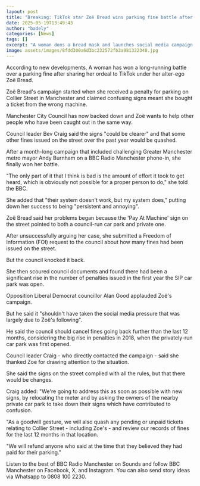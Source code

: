```yaml
---
layout: post
title: "Breaking: TikTok star Zoë Bread wins parking fine battle after campaign"
date: 2025-05-19T13:49:43
author: "badely"
categories: [News]
tags: []
excerpt: "A woman dons a bread mask and launches social media campaign to win a battle over a parking ticket."
image: assets/images/8fdd300a6d3bc232572fb3a981322348.jpg
---
```


According to new developments, A woman has won a long-running battle over a parking fine after sharing her ordeal to TikTok under her alter-ego Zoë Bread. 

Zoë Bread's campaign started when she received a penalty for parking on Collier Street in Manchester and claimed confusing signs meant she bought a ticket from the wrong machine. 

Manchester City Council has now backed down and Zoë wants to help other people who have been caught out in the same way.

Council leader Bev Craig said the signs "could be clearer" and that some other fines issued on the street over the past year would be quashed.

After a month-long campaign that included challenging Greater Manchester metro mayor Andy Burnham on a BBC Radio Manchester phone-in, she finally won her battle.

"The only part of it that I think is bad is the amount of effort it took to get heard, which is obviously not possible for a proper person to do," she told the BBC.

She added that "their system doesn't work, but my system does," putting down her success to being "persistent and annoying".

Zoë Bread said her problems began because the 'Pay At Machine' sign on the street pointed to both a council-run car park and private one.

After unsuccessfully arguing her case, she submitted a Freedom of Information (FOI) request to the council about how many fines had been issued on the street.

But the council knocked it back. 

She then scoured council documents and found there had been a significant rise in the number of penalties issued in the first year the SIP car park was open.

Opposition Liberal Democrat councillor Alan Good applauded Zoë's campaign.

But he said it "shouldn't have taken the social media pressure that was largely due to Zoë's following".

He said the council should cancel fines going back further than the last 12 months, considering the big rise in penalties in 2018, when the privately-run car park was first opened.

Council leader Craig - who directly contacted the campaign - said she thanked Zoe for drawing attention to the situation.

She said the signs on the street complied with all the rules, but that there would be changes.

Craig added: "We're going to address this as soon as possible with new signs, by relocating the meter and by asking the owners of the nearby private car park to take down their signs which have contributed to confusion.

"As a goodwill gesture, we will also quash any pending or unpaid tickets relating to Collier Street - including Zoe's - and review our records of fines for the last 12 months in that location. 

"We will refund anyone who said at the time that they believed they had paid for their parking."

Listen to the best of BBC Radio Manchester on Sounds and follow BBC Manchester on Facebook, X, and Instagram. You can also send story ideas via Whatsapp to 0808 100 2230.

